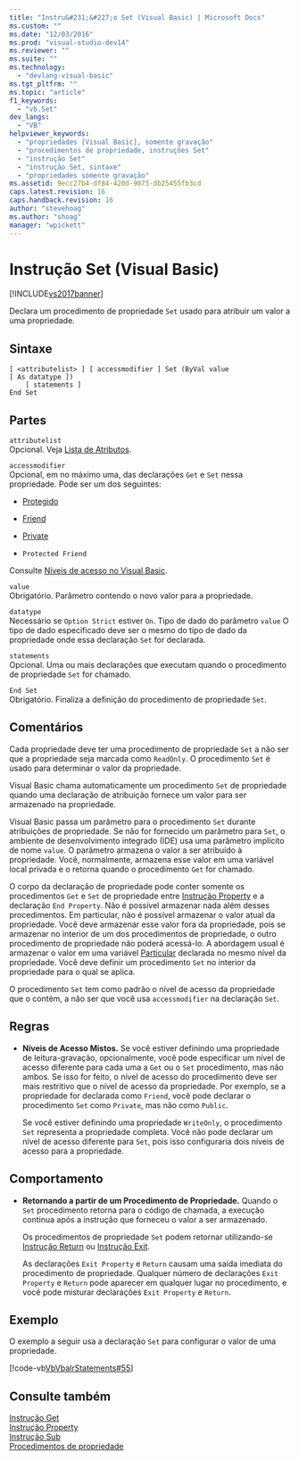 ```yaml
---
title: "Instru&#231;&#227;o Set (Visual Basic) | Microsoft Docs"
ms.custom: ""
ms.date: "12/03/2016"
ms.prod: "visual-studio-dev14"
ms.reviewer: ""
ms.suite: ""
ms.technology: 
  - "devlang-visual-basic"
ms.tgt_pltfrm: ""
ms.topic: "article"
f1_keywords: 
  - "vb.Set"
dev_langs: 
  - "VB"
helpviewer_keywords: 
  - "propriedades [Visual Basic], somente gravação"
  - "procedimentos de propriedade, instruções Set"
  - "instrução Set"
  - "instrução Set, sintaxe"
  - "propriedades somente gravação"
ms.assetid: 9ecc27b4-df84-420d-9075-db25455fb3cd
caps.latest.revision: 16
caps.handback.revision: 16
author: "stevehoag"
ms.author: "shoag"
manager: "wpickett"
---
```

# Instru&#231;&#227;o Set (Visual Basic)
[!INCLUDE[vs2017banner](../../../csharp/includes/vs2017banner.md)]

Declara um procedimento de propriedade `Set` usado para atribuir um valor a uma propriedade.  
  
## Sintaxe  
  
```  
[ <attributelist> ] [ accessmodifier ] Set (ByVal value [ As datatype ])  
    [ statements ]  
End Set  
```  
  
## Partes  
 `attributelist`  
 Opcional.  Veja [Lista de Atributos](../../../visual-basic/language-reference/statements/attribute-list.md).  
  
 `accessmodifier`  
 Opcional, em no máximo uma, das declarações `Get` e `Set` nessa propriedade.  Pode ser um dos seguintes:  
  
-   [Protegido](../../../visual-basic/language-reference/modifiers/protected.md)  
  
-   [Friend](../../../visual-basic/language-reference/modifiers/friend.md)  
  
-   [Private](../../../visual-basic/language-reference/modifiers/private.md)  
  
-   `Protected Friend`  
  
 Consulte [Níveis de acesso no Visual Basic](../../../visual-basic/programming-guide/language-features/declared-elements/access-levels.md).  
  
 `value`  
 Obrigatório.  Parâmetro contendo o novo valor para a propriedade.  
  
 `datatype`  
 Necessário se `Option Strict` estiver `On`.  Tipo de dado do parâmetro `value` O tipo de dado especificado deve ser o mesmo do tipo de dado da propriedade onde essa declaração `Set` for declarada.  
  
 `statements`  
 Opcional.  Uma ou mais declarações que executam quando o procedimento de propriedade `Set` for chamado.  
  
 `End Set`  
 Obrigatório.  Finaliza a definição do procedimento de propriedade `Set`.  
  
## Comentários  
 Cada propriedade deve ter uma procedimento de propriedade `Set` a não ser que a propriedade seja marcada como `ReadOnly`.  O procedimento `Set` é usado para determinar o valor da propriedade.  
  
 Visual Basic chama automaticamente um procedimento `Set` de propriedade quando uma declaração de atribuição fornece um valor para ser armazenado na propriedade.  
  
 Visual Basic passa um parâmetro para o procedimento `Set` durante atribuições de propriedade.  Se não for fornecido um parâmetro para `Set`, o ambiente de desenvolvimento integrado \(IDE\) usa uma parâmetro implícito de nome `value`.  O parâmetro armazena o valor a ser atribuído à propriedade.  Você, normalmente, armazena esse valor em uma variável local privada e o retorna quando o procedimento `Get` for chamado.  
  
 O corpo da declaração de propriedade pode conter somente os procedimentos `Get` e `Set` de propriedade entre [Instrução Property](../../../visual-basic/language-reference/statements/property-statement.md) e a declaração `End Property`.  Não é possível armazenar nada além desses procedimentos.  Em particular, não é possível armazenar o valor atual da propriedade.  Você deve armazenar esse valor fora da propriedade, pois se armazenar no interior de um dos procedimentos de propriedade, o outro procedimento de propriedade não poderá acessá\-lo.  A abordagem usual é armazenar o valor em uma variável [Particular](../../../visual-basic/language-reference/modifiers/private.md) declarada no mesmo nível da propriedade.  Você deve definir um procedimento `Set` no interior da propriedade para o qual se aplica.  
  
 O procedimento `Set` tem como padrão o nível de acesso da propriedade que o contém, a não ser que você usa `accessmodifier` na declaração `Set`.  
  
## Regras  
  
-   **Níveis de Acesso Mistos.** Se você estiver definindo uma propriedade de leitura\-gravação, opcionalmente, você pode especificar um nível de acesso diferente para cada uma a `Get` ou o `Set` procedimento, mas não ambos.  Se isso for feito, o nível de acesso do procedimento deve ser mais restritivo que o nível de acesso da propriedade.  Por exemplo, se a propriedade for declarada como `Friend`, você pode declarar o procedimento `Set` como `Private`, mas não como `Public`.  
  
     Se você estiver definindo uma propriedade `WriteOnly`, o procedimento `Set` representa a propriedade completa.  Você não pode declarar um nível de acesso diferente para `Set`, pois isso configuraria dois níveis de acesso para a propriedade.  
  
## Comportamento  
  
-   **Retornando a partir de um Procedimento de Propriedade.** Quando o `Set` procedimento retorna para o código de chamada, a execução continua após a instrução que forneceu o valor a ser armazenado.  
  
     Os procedimentos de propriedade `Set` podem retornar utilizando\-se [Instrução Return](../../../visual-basic/language-reference/statements/return-statement.md) ou [Instrução Exit](../../../visual-basic/language-reference/statements/exit-statement.md).  
  
     As declarações `Exit Property` e `Return` causam uma saída imediata do procedimento de propriedade.  Qualquer número de declarações `Exit Property` e `Return` pode aparecer em qualquer lugar no procedimento, e você pode misturar declarações `Exit Property` e `Return`.  
  
## Exemplo  
 O exemplo a seguir usa a declaração `Set` para configurar o valor de uma propriedade.  
  
 [!code-vb[VbVbalrStatements#55](../../../visual-basic/language-reference/statements/codesnippet/VisualBasic/set-statement_1.vb)]  
  
## Consulte também  
 [Instrução Get](../../../visual-basic/language-reference/statements/get-statement.md)   
 [Instrução Property](../../../visual-basic/language-reference/statements/property-statement.md)   
 [Instrução Sub](../../../visual-basic/language-reference/statements/sub-statement.md)   
 [Procedimentos de propriedade](../../../visual-basic/programming-guide/language-features/procedures/property-procedures.md)